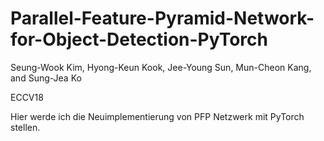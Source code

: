 # Parallel-Feature-Pyramid-Network-for-Object-Detection-PyTorch
Seung-Wook Kim, Hyong-Keun Kook, Jee-Young Sun, Mun-Cheon Kang, and Sung-Jea Ko

ECCV18


Hier werde ich die Neuimplementierung von PFP Netzwerk mit PyTorch stellen.
